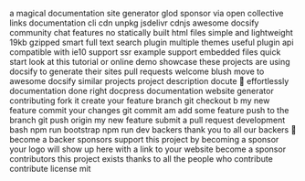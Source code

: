 a magical documentation site generator glod sponsor via open collective links documentation cli cdn unpkg jsdelivr cdnjs awesome docsify community chat features no statically built html files simple and lightweight 19kb gzipped smart full text search plugin multiple themes useful plugin api compatible with ie10 support ssr example support embedded files quick start look at this tutorial or online demo showcase these projects are using docsify to generate their sites pull requests welcome blush move to awesome docsify similar projects project description docute 📜 effortlessly documentation done right docpress documentation website generator contributing fork it create your feature branch git checkout b my new feature commit your changes git commit am add some feature push to the branch git push origin my new feature submit a pull request development bash npm run bootstrap npm run dev backers thank you to all our backers 🙏 become a backer sponsors support this project by becoming a sponsor your logo will show up here with a link to your website become a sponsor contributors this project exists thanks to all the people who contribute contribute license mit